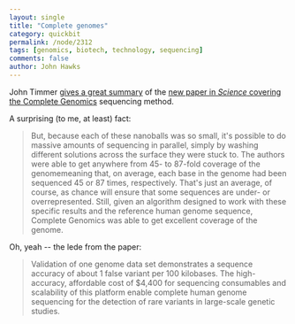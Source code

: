 ```yaml
---
layout: single 
title: "Complete genomes" 
category: quickbit
permalink: /node/2312
tags: [genomics, biotech, technology, sequencing] 
comments: false 
author: John Hawks 
---
```


John Timmer <a href="http://arstechnica.com/science/news/2009/11/complete-genomics-produces-a-cheapwell-5000human-genome.ars">gives a great summary</a> of the <a href="http://dx.doi.org/10.1126/science.1181498">new paper in <i>Science</i> covering the Complete Genomics</a> sequencing method. 

A surprising (to me, at least) fact:

<blockquote>But, because each of these nanoballs was so small, it's possible to do massive amounts of sequencing in parallel, simply by washing different solutions across the surface they were stuck to. The authors were able to get anywhere from 45- to 87-fold coverage of the genomemeaning that, on average, each base in the genome had been sequenced 45 or 87 times, respectively. That's just an average, of course, as chance will ensure that some sequences are under- or overrepresented. Still, given an algorithm designed to work with these specific results and the reference human genome sequence, Complete Genomics was able to get excellent coverage of the genome.</blockquote>

Oh, yeah -- the lede from the paper: 

<blockquote>Validation of one genome data set demonstrates a sequence accuracy of about 1 false variant per 100 kilobases. The high-accuracy, affordable cost of $4,400 for sequencing consumables and scalability of this platform enable complete human genome sequencing for the detection of rare variants in large-scale genetic studies.</blockquote>



